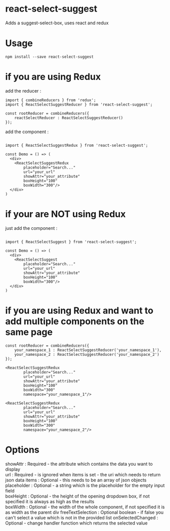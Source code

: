 # react-select-suggest

Adds a suggest-select-box, uses react and redux

# Usage
```
npm install --save react-select-suggest
```
# if you are using Redux

add the reducer :
```
import { combineReducers } from 'redux';
import { ReactSelectSuggestReducer } from 'react-select-suggest';

const rootReducer = combineReducers({
    reactSelectReducer : ReactSelectSuggestReducer()
});

```

add the component :

```

import { ReactSelectSuggestRedux } from 'react-select-suggest';

const Demo = () => (
  <div>
    <ReactSelectSuggestRedux
        placeholder="Search..."
        url="your_url"
        showAttr="your_attribute"
        boxHeight="100"
        boxWidth="300"/>
  </div>
)
```

# if your are NOT using Redux

just add the component :

```

import { ReactSelectSuggest } from 'react-select-suggest';

const Demo = () => (
  <div>
    <ReactSelectSuggest
        placeholder="Search..."
        url="your_url"
        showAttr="your_attribute"
        boxHeight="100"
        boxWidth="300"/>
  </div>
)
```

# if you are using Redux and want to add multiple components on the same page
```
const rootReducer = combineReducers({
    your_namespace_1 : ReactSelectSuggestReducer('your_namespace_1'),
    your_namespace_2 : ReactSelectSuggestReducer('your_namespace_2')
});

<ReactSelectSuggestRedux
        placeholder="Search..."
        url="your_url"
        showAttr="your_attribute"
        boxHeight="100"
        boxWidth="300"
        namespace="your_namespace_1"/>
        
<ReactSelectSuggestRedux
        placeholder="Search..."
        url="your_url"
        showAttr="your_attribute"
        boxHeight="100"
        boxWidth="300"
        namespace="your_namespace_2"/>        
```

# Options
showAttr : Required - the attribute which contains the data you want to display  
url : Required - is ignored when items is set - the uri which needs to return json data
items : Optional - this needs to be an array of json objects
placeholder : Optional - a string which is the placeholder for the empty input field  
boxHeight : Optional - the height of the opening dropdown box, if not specified it is always as high as the results  
boxWidth : Optional - the width of the whole component, if not specified it is as width as the parent div
freeTextSelection : Optional boolean - if false you can't select a value which is not in the provided list
onSelectedChanged : Optional - change handler function which returns the selected value